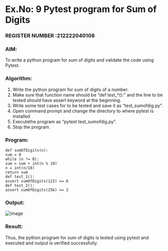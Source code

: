 # Ex.No: 9  Pytest program for Sum of Digits 

                                                                           
### REGISTER NUMBER :212222040108 
### AIM: 
To write a python program for sum of digits and validate the code using Pytest. 
### Algorithm:

1. Write the python program for sum of digits of a number. 
2. Make sure that function name should be “def test_*():” and the line to be tested 
should have assert keyword at the beginning. 
3. Write some test cases for to be tested and save it as “test_sumofdig.py”. 
4. Open command prompt and change the directory to where pytest is installed
5. Executethe program as “pytest test_sumofdig.py”. 
6. Stop the program.

### Program:
```
def sumOfDigits(n):
sum = 0
while (n != 0):
sum = sum + int(n % 10)
n = int(n/10)
return sum
def test_1():
assert sumOfDigits(123) == 6
def test_2():
assert sumOfDigits(256) == 2
```












### Output:
![image](https://github.com/user-attachments/assets/8cfc30ca-cc47-4e9a-8aa7-ed85c5f0918a)




### Result:
Thus, the python program for sum of digits is tested using pytest and executed and output is verified successfully.

